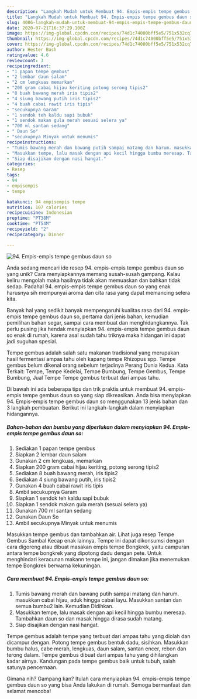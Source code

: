 ```yaml
---
description: "Langkah Mudah untuk Membuat 94. Empis-empis tempe gembus daun so, Bisa Manjain Lidah"
title: "Langkah Mudah untuk Membuat 94. Empis-empis tempe gembus daun so, Bisa Manjain Lidah"
slug: 4086-langkah-mudah-untuk-membuat-94-empis-empis-tempe-gembus-daun-so-bisa-manjain-lidah
date: 2020-07-21T16:37:29.100Z
image: https://img-global.cpcdn.com/recipes/74d1c74000bff5e5/751x532cq70/94-empis-empis-tempe-gembus-daun-so-foto-resep-utama.jpg
thumbnail: https://img-global.cpcdn.com/recipes/74d1c74000bff5e5/751x532cq70/94-empis-empis-tempe-gembus-daun-so-foto-resep-utama.jpg
cover: https://img-global.cpcdn.com/recipes/74d1c74000bff5e5/751x532cq70/94-empis-empis-tempe-gembus-daun-so-foto-resep-utama.jpg
author: Hester Bush
ratingvalue: 4.6
reviewcount: 3
recipeingredient:
- "1 papan tempe gembus"
- "2 lembar daun salam"
- "2 cm lengkuas memarkan"
- "200 gram cabai hijau keriting potong serong tipis2"
- "8 buah bawang merah iris tipis2"
- "4 siung bawang putih iris tipis2"
- "4 buah cabai rawit iris tipis"
- "secukupnya Garam"
- "1 sendok teh kaldu sapi bubuk"
- "1 sendok makan gula merah sesuai selera ya"
- "700 ml santan sedang"
- " Daun So"
- "secukupnya Minyak untuk menumis"
recipeinstructions:
- "Tumis bawang merah dan bawang putih sampai matang dan harum. masukkan cabai hijau, aduk hingga cabai layu. Masukkan santan dan semua bumbu2 lain. Kemudian Didihkan."
- "Masukkan tempe, lalu masak dengan api kecil hingga bumbu meresap. Tambahkan daun so dan masak hingga dirasa sudah matang."
- "Siap disajikan dengan nasi hangat."
categories:
- Resep
tags:
- 94
- empisempis
- tempe

katakunci: 94 empisempis tempe 
nutrition: 107 calories
recipecuisine: Indonesian
preptime: "PT38M"
cooktime: "PT54M"
recipeyield: "2"
recipecategory: Dinner

---
```



![94. Empis-empis tempe gembus daun so](https://img-global.cpcdn.com/recipes/74d1c74000bff5e5/751x532cq70/94-empis-empis-tempe-gembus-daun-so-foto-resep-utama.jpg)

Anda sedang mencari ide resep 94. empis-empis tempe gembus daun so yang unik? Cara menyiapkannya memang susah-susah gampang. Kalau keliru mengolah maka hasilnya tidak akan memuaskan dan bahkan tidak sedap. Padahal 94. empis-empis tempe gembus daun so yang enak harusnya sih mempunyai aroma dan cita rasa yang dapat memancing selera kita.

Banyak hal yang sedikit banyak mempengaruhi kualitas rasa dari 94. empis-empis tempe gembus daun so, pertama dari jenis bahan, kemudian pemilihan bahan segar, sampai cara membuat dan menghidangkannya. Tak perlu pusing jika hendak menyiapkan 94. empis-empis tempe gembus daun so enak di rumah, karena asal sudah tahu triknya maka hidangan ini dapat jadi suguhan spesial.

Tempe gembus adalah salah satu makanan tradisional yang merupakan hasil fermentasi ampas tahu oleh kapang tempe Rhizopus spp. Tempe gembus belum dikenal orang sebelum terjadinya Perang Dunia Kedua. Kata Terkait: Tempe, Tempe Kedelai, Tempe Bumbung, Tempe Gembus, Tempe Bumbung, Jual Tempe Tempe gembus terbuat dari ampas tahu.


Di bawah ini ada beberapa tips dan trik praktis untuk membuat 94. empis-empis tempe gembus daun so yang siap dikreasikan. Anda bisa menyiapkan 94. Empis-empis tempe gembus daun so menggunakan 13 jenis bahan dan 3 langkah pembuatan. Berikut ini langkah-langkah dalam menyiapkan hidangannya.

<!--inarticleads1-->

##### Bahan-bahan dan bumbu yang diperlukan dalam menyiapkan 94. Empis-empis tempe gembus daun so:

1. Sediakan 1 papan tempe gembus
1. Siapkan 2 lembar daun salam
1. Gunakan 2 cm lengkuas, memarkan
1. Siapkan 200 gram cabai hijau keriting, potong serong tipis2
1. Sediakan 8 buah bawang merah, iris tipis2
1. Sediakan 4 siung bawang putih, iris tipis2
1. Gunakan 4 buah cabai rawit iris tipis
1. Ambil secukupnya Garam
1. Siapkan 1 sendok teh kaldu sapi bubuk
1. Siapkan 1 sendok makan gula merah (sesuai selera ya)
1. Gunakan 700 ml santan sedang
1. Gunakan  Daun So
1. Ambil secukupnya Minyak untuk menumis


Masukkan tempe gembus dan tambahkan air. Lihat juga resep Tempe Gembus Sambal Kecap enak lainnya. Tempe ini dapat dikonsumsi dengan cara digoreng atau dibuat masakan empis tempe Bongkrek, yaitu campuran antara tempe bongkrek yang dipotong dadu dengan pete. Untuk menghindari keracunan makann tempe ini, jangan dimakan jika menemukan tempe Bongkrek berwarna kekuningan. 

<!--inarticleads2-->

##### Cara membuat 94. Empis-empis tempe gembus daun so:

1. Tumis bawang merah dan bawang putih sampai matang dan harum. masukkan cabai hijau, aduk hingga cabai layu. Masukkan santan dan semua bumbu2 lain. Kemudian Didihkan.
1. Masukkan tempe, lalu masak dengan api kecil hingga bumbu meresap. Tambahkan daun so dan masak hingga dirasa sudah matang.
1. Siap disajikan dengan nasi hangat.


Tempe gembus adalah tempe yang terbuat dari ampas tahu yang diolah dan dicampur dengan. Potong tempe gembus bentuk dadu, sisihkan. Masukkan bumbu halus, cabe merah, lengkuas, daun salam, santan encer, rebon dan terong dalam. Tempe gembus dibuat dari ampas tahu yang dihilangkan kadar airnya. Kandungan pada tempe gembus baik untuk tubuh, salah satunya pencernaan. 

Gimana nih? Gampang kan? Itulah cara menyiapkan 94. empis-empis tempe gembus daun so yang bisa Anda lakukan di rumah. Semoga bermanfaat dan selamat mencoba!
